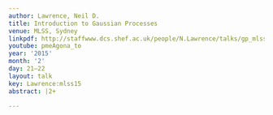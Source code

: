 ```yaml
---
author: Lawrence, Neil D.
title: Introduction to Gaussian Processes
venue: MLSS, Sydney
linkpdf: http://staffwww.dcs.shef.ac.uk/people/N.Lawrence/talks/gp_mlss15.pdf
youtube: pmeAgona_to
year: '2015'
month: '2'
day: 21–22
layout: talk
key: Lawrence:mlss15
abstract: |2+

---
```

